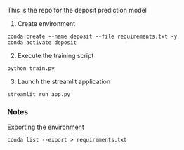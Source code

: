 This is the repo for the deposit prediction model

1. Create environment
```
conda create --name deposit --file requirements.txt -y
conda activate deposit
```

2. Execute the training script
```
python train.py
```

3. Launch the streamlit application
```
streamlit run app.py
```


### Notes

Exporting the environment

```
conda list --export > requirements.txt
```

